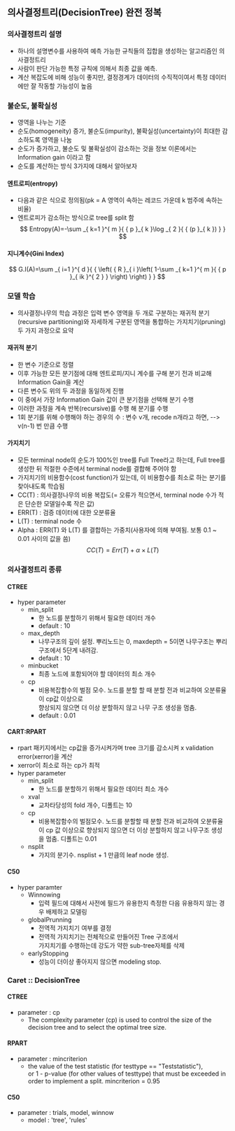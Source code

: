 ## 의사결정트리(DecisionTree) 완전 정복 
### 의사결정트리 설명
* 하나의 설명변수를 사용하여 예측 가능한 규칙들의 집합을 생성하는 알고리즘인 의사결정트리
* 사람이 판단 가능한 특정 규칙에 의해서 최종 값을 예측.
* 계산 복잡도에 비해 성능이 좋지만, 결정경계가 데이터의 수직적이여서 특정 데이터에만 잘 작동할 가능성이 높음

### 불순도, 불확실성
* 영역을 나누는 기준
* 순도(homogeneity) 증가, 불순도(impurity), 불확실성(uncertainty)이 최대한 감소하도록 영역을 나눔
* 순도가 증가하고, 불순도 및 불확실성이 감소하는 것을 정보 이론에서는 Information gain 이라고 함
* 순도를 계산하는 방식 3가지에 대해서 알아보자

#### 엔트로피(entropy)
* 다음과 같은 식으로 정의됨(pk =  A 영역이 속하는 레코드 가운데 k 범주에 속하는 비율)
* 엔트로피가 감소하는 방식으로 tree를 split 함
$$ Entropy(A)=-\sum _{ k=1 }^{ m }{ { p }_{ k }\log _{ 2 }{ { (p }_{ k }) } } $$ 

#### 지니계수(Gini  Index)
$$ G.I(A)=\sum _{ i=1 }^{ d }{ { \left( { R }_{ i }\left( 1-\sum _{ k=1 }^{ m }{ { p }_{ ik }^{ 2 } } \right) \right) } } $$

### 모델 학습
* 의사결정나무의 학습 과정은 입력 변수 영역을 두 개로 구분하는 재귀적 분기(recursive partitioning)와 자세하게 구분된 영역을 통합하는 가지치기(pruning) 두 가지 과정으로 요약

#### 재귀적 분기
* 한 변수 기준으로 정렬
* 이후 가능한 모든 분기점에 대해 엔트로피/지니 계수를 구해 분기 전과 비교해 Information Gain을 계산
* 다른 변수도 위의 두 과정을 동일하게 진행
* 이 중에서 가장 Information Gain 값이 큰 분기점을 선택해 분기 수행
* 이러한 과정을 계속 반복(recursive)를 수행 해 분기를 수행
* 1회 분기를 위해 수행해야 하는 경우의 수 : 변수 v개, recode n개라고 하면, --> v(n-1) 번 만큼 수행

#### 가지치기
* 모든 terminal node의 순도가 100%인 tree를 Full Tree라고 하는데,  Full tree를 생성한 뒤 적절한 수준에서 terminal node를 결합해 주어야 함
* 가지치기의 비용함수(cost function)가 있는데, 이 비용함수를 최소로 하는 분기를 찾아내도록 학습됨 
* CC(T) : 의사결정나무의 비용 복잡도(= 오류가 적으면서, terminal node 수가 적은 단순한 모델일수록 작은 값)
* ERR(T) : 검증 데이터에 대한 오분류율
* L(T) : terminal node 수
* Alpha : ERR(T) 와 L(T) 를 결합하는 가중치(사용자에 의해 부여됨. 보통 0.1 ~ 0.01 사이의 값을 씀)
$$ CC(T)=Err(T)+\alpha \times L(T) $$ 


### 의사결정트리 종류
#### CTREE
* hyper parameter
  * min_split
    * 한 노드를 분할하기 위해서 필요한 데이터 개수 
    * default : 10
  * max_depth
    * 나무구조의 깊이 설정. 뿌리노드는 0, maxdepth = 5이면 나무구조는 뿌리구조에서 5단계 내려감. 
    * default : 10	
  * minbucket 
    * 최종 노드에 포함되어야 할 데이터의 최소 개수
  * cp 
    * 비용복잡함수의 벌점 모수. 노드를 분할 할 때 분할 전과 비교하여 오분류율이 cp값 이상으로  
    향상되지 않으면 더 이상 분할하지 않고 나무 구조 생성을 멈춤. 
    * default : 0.01  

#### CART:RPART
*  rpart 패키지에서는 cp값을 증가시켜가며 tree 크기를 감소시켜 x validation error(xerror)을 계산
* xerror이 최소로 하는 cp가 최적
* hyper parameter
  * min_split
    * 한 노드를 분할하기 위해서 필요한 데이터 최소 개수 
  * xval
    * 교차타당성의 fold 개수, 디폴트는 10 
  * cp
    *  비용복잡함수의 벌점모수. 노드를 분할할 때 분할 전과 비교하여 
     오분류율이 cp 값 이상으로 향상되지 않으면 더 이상 분할하지 않고 나무구조 생성을 멈춤. 디폴트는 0.01
  * nsplit 
    * 가지의 분기수. nsplist + 1 만큼의 leaf node 생성. 

#### C50
* hyper paramter
  *  Winnowing
     * 입력 필드에 대해서 사전에 필드가 유용한지 측정한 다음 유용하지 않는 경우 배제하고 모델링
  *  globalPrunning
     *  전역적 가지치기 여부를 결정
     * 전역적 가지치기는 전체적으로 만들어진 Tree 구조에서  
     가지치기를 수행하는데 강도가 약한 sub-tree자체를 삭제
  * earlyStopping
    * 성능이 더이상 좋아지지 않으면 modeling stop.


### Caret :: DecisionTree
#### CTREE
*  parameter : cp
   * The complexity parameter (cp) is used to control the size of the decision tree and to select the optimal tree size.
#### RPART
* parameter : mincriterion
  * the value of the test statistic (for testtype == "Teststatistic"),  
    or 1 - p-value (for other values of testtype) that must be exceeded in order to implement a split.
    mincriterion = 0.95
#### C50
* parameter  :  trials, model, winnow
  * model : 'tree', 'rules'
